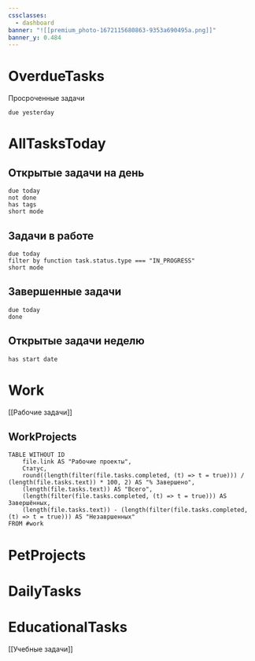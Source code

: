 ```yaml
---
cssclasses:
  - dashboard
banner: "![[premium_photo-1672115680863-9353a690495a.png]]"
banner_y: 0.484
---
```

# OverdueTasks
Просроченные задачи
```tasks
due yesterday
```

# AllTasksToday


## Открытые задачи на день
```tasks
due today
not done
has tags
short mode
```
## Задачи в работе
```tasks
due today
filter by function task.status.type === "IN_PROGRESS"
short mode
```
## Завершенные задачи
```tasks
due today
done
```
## Открытые задачи неделю
```tasks
has start date
```

# Work
[[Рабочие задачи]]


## WorkProjects
```dataview
TABLE WITHOUT ID
	file.link AS "Рабочие проекты",
	Статус,
	round((length(filter(file.tasks.completed, (t) => t = true))) / (length(file.tasks.text)) * 100, 2) AS "% Завершено",
	(length(file.tasks.text)) AS "Всего",
	(length(filter(file.tasks.completed, (t) => t = true))) AS Завершённых,
	(length(file.tasks.text)) - (length(filter(file.tasks.completed, (t) => t = true))) AS "Незавршенных"
FROM #work
```

# PetProjects



# DailyTasks



# EducationalTasks
[[Учебные задачи]]